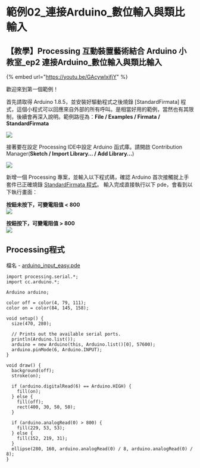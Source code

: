 # 範例02\_連接Arduino\_數位輸入與類比輸入

## 【教學】Processing 互動裝置藝術結合 Arduino 小教室\_ep2 連接Arduino\_數位輸入與類比輸入

{% embed url="https://youtu.be/GAcywIxifjY" %}

歡迎來到第一個範例！

首先請取得 Arduino 1.8.5，並安裝好驅動程式之後燒錄 \[StandardFirmata] 程式，這個小程式可以回應來自外部的所有呼叫。是相當好用的範例，當然也有其限制，後續會再深入說明。範例路徑為：**File / Examples / Firmata / StandardFirmata**

![](../../.gitbook/assets/processing_arduino_ex02\_01.png)

接著要在設定 Processing IDE中設定 Arduino 函式庫。請開啟 Contribution Manager(**Sketch / Import Library... / Add Library...**)

![](../../.gitbook/assets/processing_arduino_ex02\_02.png)

新增一個 Processing 專案，並輸入以下程式碼，確認 Arduino 首次接觸就上手套件已正確燒錄 [StandardFirmata 程式](https://www.arduino.cc/en/reference/firmata)。 輸入完成直接執行以下 pde，會看到以下執行畫面：

**按鈕未按下，可變電阻值 < 800**\
![](../../.gitbook/assets/processing_arduino_ex02\_03.png)

**按鈕按下，可變電阻值 > 800**\
![](../../.gitbook/assets/processing_arduino_ex02\_04.png)

## Processing程式

檔名 - [arduino_input_easy.pde](https://github.com/cavedunissin/boson/tree/master/processing_arduino/example/arduino_input_easy)

```
import processing.serial.*;
import cc.arduino.*;

Arduino arduino;

color off = color(4, 79, 111);
color on = color(84, 145, 158);

void setup() {
  size(470, 280);

  // Prints out the available serial ports.
  println(Arduino.list());
  arduino = new Arduino(this, Arduino.list()[0], 57600);
  arduino.pinMode(6, Arduino.INPUT);
}

void draw() {
  background(off);
  stroke(on);

  if (arduino.digitalRead(6) == Arduino.HIGH) {
    fill(on);
  } else {
    fill(off);
    rect(400, 30, 50, 50);
  }

  if (arduino.analogRead(0) > 800) {
    fill(229, 53, 53);
  } else {
    fill(152, 219, 31);
  }
  ellipse(280, 160, arduino.analogRead(0) / 8, arduino.analogRead(0) / 8);
}
```
